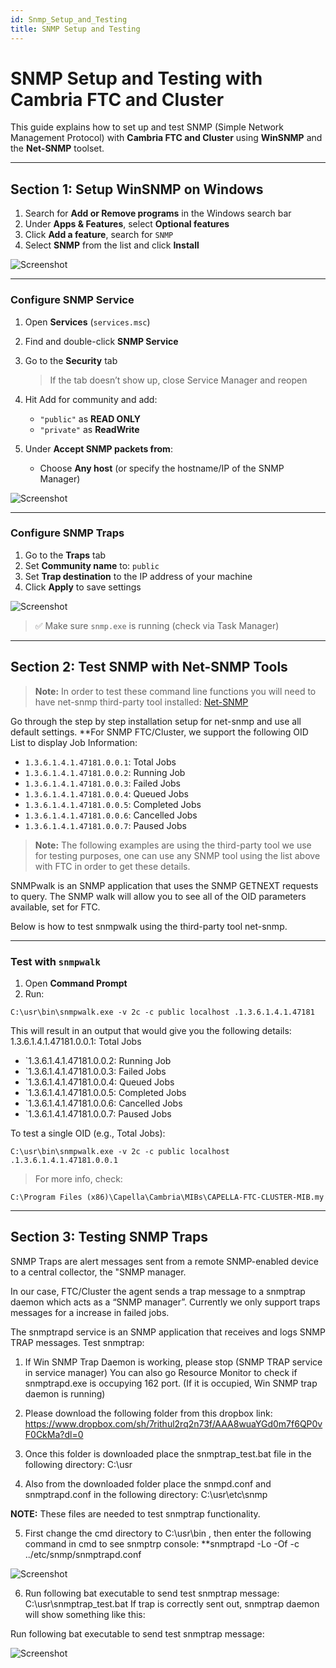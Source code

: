 ```yaml
---
id: Snmp_Setup_and_Testing
title: SNMP Setup and Testing
---
```


# SNMP Setup and Testing with Cambria FTC and Cluster

This guide explains how to set up and test SNMP (Simple Network Management Protocol) with **Cambria FTC and Cluster** using **WinSNMP** and the **Net-SNMP** toolset.

---

## Section 1: Setup WinSNMP on Windows

1. Search for **Add or Remove programs** in the Windows search bar  
2. Under **Apps & Features**, select **Optional features**  
3. Click **Add a feature**, search for `SNMP`  
4. Select **SNMP** from the list and click **Install**

![Screenshot](01_screenshot.png)

---

### Configure SNMP Service

1. Open **Services** (`services.msc`)  
2. Find and double-click **SNMP Service**  
3. Go to the **Security** tab  
   > If the tab doesn’t show up, close Service Manager and reopen

4. Hit Add for community and add:
   - `"public"` as **READ ONLY**
   - `"private"` as **ReadWrite**

5. Under **Accept SNMP packets from**:
   - Choose **Any host** (or specify the hostname/IP of the SNMP Manager)

![Screenshot](02_screenshot.png)

---

### Configure SNMP Traps

1. Go to the **Traps** tab  
2. Set **Community name** to: `public`  
3. Set **Trap destination** to the IP address of your machine  
4. Click **Apply** to save settings

![Screenshot](03_screenshot.png)

> ✅ Make sure `snmp.exe` is running (check via Task Manager)

---

## Section 2: Test SNMP with Net-SNMP Tools

> **Note:** In order to test these command line functions you will need to have net-snmp third-party tool installed: [Net-SNMP](https://sourceforge.net/projects/net-snmp/files/latest/download)

Go through the step by step installation setup for net-snmp and use all default settings. **For SNMP FTC/Cluster, we support the following OID List to display Job Information:

- `1.3.6.1.4.1.47181.0.0.1`: Total Jobs  
- `1.3.6.1.4.1.47181.0.0.2`: Running Job  
- `1.3.6.1.4.1.47181.0.0.3`: Failed Jobs  
- `1.3.6.1.4.1.47181.0.0.4`: Queued Jobs  
- `1.3.6.1.4.1.47181.0.0.5`: Completed Jobs  
- `1.3.6.1.4.1.47181.0.0.6`: Cancelled Jobs  
- `1.3.6.1.4.1.47181.0.0.7`: Paused Jobs

> **Note:** The following examples are using the third-party tool we use for testing purposes, one can use any SNMP tool using the list above with FTC in order to get these details.

SNMPwalk is an SNMP application that uses the SNMP GETNEXT requests to query. The SNMP walk will allow you to see all of the OID parameters available, set for FTC.

Below is how to test snmpwalk using the third-party tool net-snmp.

---

### Test with `snmpwalk`

1. Open **Command Prompt**
2. Run:

```
C:\usr\bin\snmpwalk.exe -v 2c -c public localhost .1.3.6.1.4.1.47181
```
This will result in an output that would give you the following details: 1.3.6.1.4.1.47181.0.0.1: Total Jobs
- `1.3.6.1.4.1.47181.0.0.2: Running Job
- `1.3.6.1.4.1.47181.0.0.3: Failed Jobs
- `1.3.6.1.4.1.47181.0.0.4: Queued Jobs
- `1.3.6.1.4.1.47181.0.0.5: Completed Jobs
- `1.3.6.1.4.1.47181.0.0.6: Cancelled Jobs
- `1.3.6.1.4.1.47181.0.0.7: Paused Jobs


To test a single OID (e.g., Total Jobs):
```
C:\usr\bin\snmpwalk.exe -v 2c -c public localhost .1.3.6.1.4.1.47181.0.0.1
```

> For more info, check:
```
C:\Program Files (x86)\Capella\Cambria\MIBs\CAPELLA-FTC-CLUSTER-MIB.my
```

---

## Section 3: Testing SNMP Traps

SNMP Traps are alert messages sent from a remote SNMP-enabled device to a central collector, the "SNMP manager.

In our case, FTC/Cluster the agent sends a trap message to a snmptrap daemon which acts as a “SNMP manager”. Currently we only support traps messages for a increase in failed jobs.

The snmptrapd service is an SNMP application that receives and logs SNMP TRAP messages. Test snmptrap:

1. If Win SNMP Trap Daemon is working, please stop (SNMP TRAP service in service manager) You can also go Resource Monitor to check if snmptrapd.exe is
occupying 162 port. (If it is occupied, Win SNMP trap daemon is running)

2. Please download the following folder from this dropbox link:
https://www.dropbox.com/sh/7rithul2rq2n73f/AAA8wuaYGd0m7f6QP0vF0CkMa?dl=0

3. Once this folder is downloaded place the snmptrap_test.bat file in the following directory:
C:\usr

4. Also from the downloaded folder place the snmpd.conf and snmptrapd.conf in the following directory:
C:\usr\etc\snmp

**NOTE:** These files are needed to test snmptrap functionality.

5. First change the cmd directory to C:\usr\bin , then enter the following command in cmd to see snmptrp console:
**snmptrapd -Lo -Of -c ../etc/snmp/snmptrapd.conf

![Screenshot](04_screenshot.png)

6. Run following bat executable to send test snmptrap message:
C:\usr\snmptrap_test.bat
If trap is correctly sent out, snmptrap daemon will show something like this:

Run following bat executable to send test snmptrap message:

![Screenshot](05_screenshot.png)
